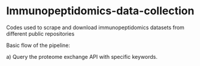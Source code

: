 # Immunopeptidomics-data-collection
Codes used to scrape and download immunopeptidomics datasets from different public repositories

Basic flow of the pipeline:

a) Query the proteome exchange API with specific keywords.
